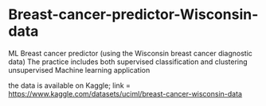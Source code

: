 # Breast-cancer-predictor-Wisconsin-data
ML Breast cancer predictor (using the Wisconsin breast cancer diagnostic data)
The practice includes both supervised classification and clustering unsupervised Machine learning application

the data is available on Kaggle; link = https://www.kaggle.com/datasets/uciml/breast-cancer-wisconsin-data
